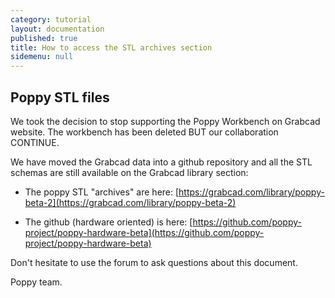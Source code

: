 ```yaml
---
category: tutorial
layout: documentation
published: true
title: How to access the STL archives section
sidemenu: null
---
```


## Poppy STL files
We took the decision to stop supporting the Poppy Workbench on Grabcad website.
The workbench has been deleted BUT our collaboration CONTINUE.  

We have moved the Grabcad data into a github repository and all the STL schemas are still available on the Grabcad library section:

- The poppy STL "archives" are here: [https://grabcad.com/library/poppy-beta-2](https://grabcad.com/library/poppy-beta-2)

- The github (hardware oriented) is here: [https://github.com/poppy-project/poppy-hardware-beta](https://github.com/poppy-project/poppy-hardware-beta)

Don't hesitate to use the forum to ask questions about this document.

Poppy team.